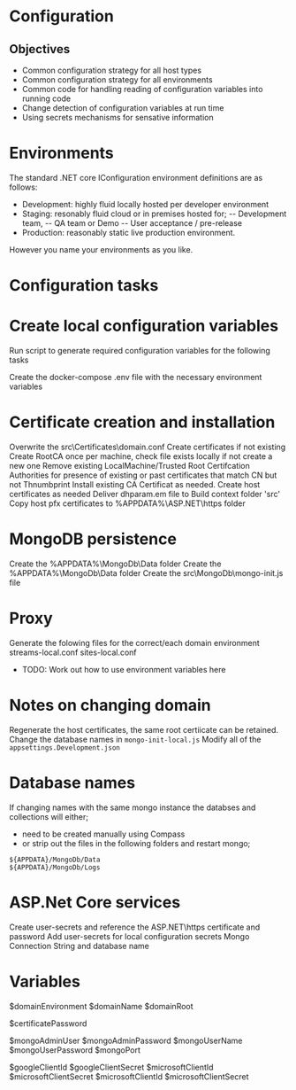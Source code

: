 # Configuration

## Objectives

- Common configuration strategy for all host types
- Common configuration strategy for all environments
- Common code for handling reading of configuration variables into running code
- Change detection of configuration variables at run time
- Using secrets mechanisms for sensative information

# Environments

The standard .NET core IConfiguration environment definitions are as follows:

- Development: highly fluid locally hosted per developer environment
- Staging:	resonably fluid cloud or in premises hosted for;
-- Development team, 
-- QA team or Demo
-- User acceptance / pre-release 
- Production: reasonably static live production environment.

However you name your environments as you like.

# Configuration tasks
# Create local configuration variables

Run script to generate required configuration variables for the following tasks

Create the docker-compose .env file with the necessary environment variables


# Certificate creation and installation
Overwrite the src\Certificates\domain.conf
Create certificates if not existing
Create RootCA once per machine, 
check file exists locally if not create a new one
Remove existing  LocalMachine/Trusted Root Certifcation Authorities for presence of existing or past certificates that match CN but not Thnumbprint
Install existing CA Certificat as needed.
Create host certificates as needed
Deliver dhparam.em file to Build context folder 'src'
Copy host pfx certificates to %APPDATA%\ASP.NET\https folder

# MongoDB persistence

Create the %APPDATA%\MongoDb\Data folder
Create the %APPDATA%\MongoDb\Data folder
Create the src\MongoDb\mongo-init.js file

# Proxy
Generate the folowing files for the correct/each domain environment
streams-local.conf
sites-local.conf

* TODO: Work out how to use environment variables here

# Notes on changing domain

Regenerate the host certificates, the same root certiicate can be retained.
Change the database names in ```mongo-init-local.js``` 
Modify all of the ```appsettings.Development.json```

# Database names

If changing names with the same mongo instance the databses and collections will either;

- need to be created manually using Compass
- or strip out the files in the following folders and restart mongo;

```
${APPDATA}/MongoDb/Data
${APPDATA}/MongoDb/Logs
```


# ASP.Net Core services

Create user-secrets and reference the ASP.NET\https certificate and password
Add user-secrets for local configuration secrets
Mongo Connection String and database name


# Variables

$domainEnvironment
$domainName
$domainRoot


$certificatePassword


$mongoAdminUser
$mongoAdminPassword
$mongoUserName
$mongoUserPassword
$mongoPort

$googleClientId
$googleClientSecret
$microsoftClientId
$microsoftClientSecret
$microsoftClientId
$microsoftClientSecret
